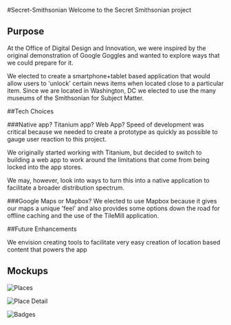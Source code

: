 #Secret-Smithsonian
Welcome to the Secret Smithsonian project

## Purpose
At the Office of Digital Design and Innovation, we were inspired by the original demonstration of Google Goggles and wanted to explore ways that we could prepare for it.

We elected to create a smartphone+tablet based application that would allow users to 'unlock' certain news items when located close to a particular item.  Since we are located in Washington, DC we elected to use the many museums of the Smithsonian for Subject Matter.

##Tech Choices

###Native app? Titanium app?  Web App?
Speed of development was critical because we needed to create a prototype as quickly as possible to gauge user reaction to this project.

We originally started working with Titanium, but decided to switch to building a web app to work around the limitations that come from being locked into the app stores.  

We may, however, look into ways to turn this into a native application to facilitate a broader distribution spectrum.

###Google Maps or Mapbox?
We elected to use Mapbox because it gives our maps a unique 'feel' and also provides some options down the road for offline caching and the use of the TileMill application.


##Future Enhancements	

We envision creating tools to facilitate very easy creation of location based content that powers the app 

## Mockups


![Places](http://onm.voanews.com/html5/demos/jqm/screenshots/Places.jpg "Places")

![Place Detail](http://onm.voanews.com/html5/demos/jqm/screenshots/Place-1.jpg "Place Detail")

![Badges](http://onm.voanews.com/html5/demos/jqm/screenshots/Badges.jpg "Badges")

